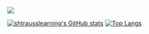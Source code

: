 ![](https://i.imgur.com/tPQYo8K.png)

[![shtrausslearning's GitHub stats](https://github-readme-stats.vercel.app/api?username=shtrausslearning&show_icons=true&theme=ayu-mirage)](https://github.com/anuraghazra/github-readme-stats) [![Top Langs](https://github-readme-stats.vercel.app/api/top-langs/?username=shtrausslearning&layout=compact)](https://github.com/shtrausslearning/github-readme-stats)
